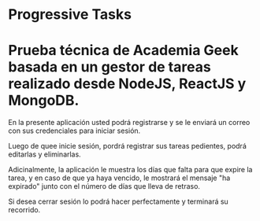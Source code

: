 # Progressive Tasks
# Prueba técnica de Academia Geek basada en un gestor de tareas realizado desde NodeJS, ReactJS y MongoDB.


En la presente aplicación usted podrá registrarse y se le enviará un correo con sus credenciales para iniciar sesión.

Luego de quee inicie sesión, pordrá registrar sus tareas pedientes, podrá editarlas y eliminarlas.

Adicinalmente, la aplicación le muestra los días que falta para que expire la tarea, y en caso de que ya haya vencido, le mostrará el mensaje "ha expirado" junto con el número de días que lleva de retraso.

Si desea cerrar sesión lo podrá hacer perfectamente y terminará su recorrido.
